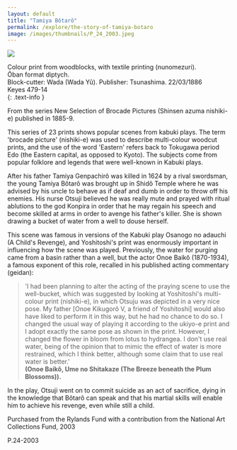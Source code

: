 ```yaml
---
layout: default
title: "Tamiya Bôtarô"
permalink: /explore/the-story-of-tamiya-botaro
image: /images/thumbnails/P_24_2003.jpeg
---
```

![]({{site.baseurl}}/images/P_24_2003.jpeg)  

Colour print from woodblocks, with textile printing (nunomezuri).  
Ôban format diptych.  
Block-cutter: Wada (Wada Yû). Publisher: Tsunashima. 22/03/1886  
Keyes 479-14  
{: .text-info }

From the series New Selection of Brocade Pictures (Shinsen azuma nishiki-e)
 published in 1885-9.

This series of 23 prints shows
 popular scenes from kabuki plays. The term 'brocade picture' (nishiki-e)
 was used to describe multi-colour woodcut prints, and the use of the word
 'Eastern' refers back to Tokugawa period Edo (the Eastern capital, as
 opposed to Kyoto). The subjects come from popular folklore and legends
 that were well-known in Kabuki plays.

After his father Tamiya Genpachirô
 was killed in 1624 by a rival swordsman, the young Tamiya Bôtarô
 was brought up in Shidô Temple where he was advised by his uncle
 to behave as if deaf and dumb in order to throw off his enemies. His nurse
 Otsuji believed he was really mute and prayed with ritual ablutions to
 the god Konpira in order that he may regain his speech and become skilled
 at arms in order to avenge his father's killer. She is shown drawing a
 bucket of water from a well to douse herself.

This scene was famous in versions of the Kabuki play Osanogo no adauchi (A Child's Revenge), and
 Yoshitoshi's print was enormously important in influencing how the scene
 was played. Previously, the water for purging came from a basin rather
 than a well, but the actor Onoe Baikô (1870-1934), a famous exponent
 of this role, recalled in his published acting commentary (geidan):

> 'I had been planning to alter the acting of the praying scene to use the
 well-bucket, which was suggested by looking at Yoshitoshi's multi-colour
 print (nishiki-e), in which Otsuju was depicted in a very nice
 pose. My father [Onoe Kikugorô V, a friend of Yoshitoshi] would
 also have liked to perform it in this way, but he had no chance to do
 so. I changed the usual way of playing it according to the ukiyo-e
 print and I adopt exactly the same pose as shown in the print. However,
 I changed the flower in bloom from lotus to hydrangea. I don't use real
 water, being of the opinion that to mimic the effect of water is more
 restrained, which I think better, although some claim that to use real
 water is better.'  
 **(Onoe Baikô, Ume no Shitakaze (The Breeze
 beneath the Plum Blossoms)).**

In the play, Otsuji went on
 to commit suicide as an act of sacrifice, dying in the knowledge that
 Bôtarô can speak and that his martial skills will enable him
 to achieve his revenge, even while still a child.

Purchased from the Rylands Fund with a contribution from the National Art Collections Fund, 2003

P.24-2003
